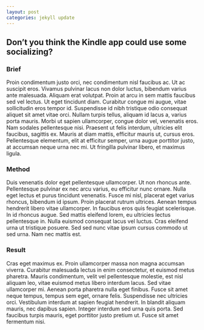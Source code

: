 ```yaml
---
layout: post
categories: jekyll update
---
```

<h2>Don’t you think the Kindle app could use some socializing?</h2>

<h3>Brief</h3>
Proin condimentum justo orci, nec condimentum nisl faucibus ac. Ut ac suscipit eros. Vivamus pulvinar lacus non dolor luctus, bibendum varius ante malesuada. Aliquam erat volutpat. Proin at arcu in sem mattis faucibus sed vel lectus. Ut eget tincidunt diam. Curabitur congue mi augue, vitae sollicitudin eros tempor id. Suspendisse id nibh tristique odio consequat aliquet sit amet vitae orci. Nullam turpis tellus, aliquam id lacus a, varius porta mauris. Morbi ut sapien ullamcorper, congue dolor vel, venenatis eros. Nam sodales pellentesque nisi. Praesent ut felis interdum, ultricies elit faucibus, sagittis ex. Mauris at diam mattis, efficitur mauris ut, cursus eros. Pellentesque elementum, elit at efficitur semper, urna augue porttitor justo, at accumsan neque urna nec mi. Ut fringilla pulvinar libero, et maximus ligula.

<h3>Method</h3>
Duis venenatis dolor eget pellentesque ullamcorper. Ut non rhoncus ante. Pellentesque pulvinar ex nec arcu varius, eu efficitur nunc ornare. Nulla eget lectus et purus tincidunt venenatis. Fusce mi nisl, placerat eget varius rhoncus, bibendum id ipsum. Proin placerat rutrum ultrices. Aenean tempus hendrerit libero vitae ullamcorper. In faucibus eros quis feugiat scelerisque. In id rhoncus augue. Sed mattis eleifend lorem, eu ultricies lectus pellentesque in. Nulla euismod consequat lacus vel luctus. Cras eleifend urna ut tristique posuere. Sed sed nunc vitae ipsum cursus commodo ut sed urna. Nam nec mattis est.

<h3>Result</h3>
Cras eget maximus ex. Proin ullamcorper massa non magna accumsan viverra. Curabitur malesuada lectus in enim consectetur, et euismod metus pharetra. Mauris condimentum, velit vel pellentesque molestie, est nisl aliquam leo, vitae euismod metus libero interdum lacus. Sed vitae ullamcorper mi. Aenean porta pharetra nulla eget finibus. Fusce sit amet neque tempus, tempus sem eget, ornare felis. Suspendisse nec ultricies orci. Vestibulum interdum at sapien feugiat hendrerit. In blandit aliquam mauris, nec dapibus sapien. Integer interdum sed urna quis porta. Sed faucibus turpis mauris, eget porttitor justo pretium ut. Fusce sit amet fermentum nisi. 



